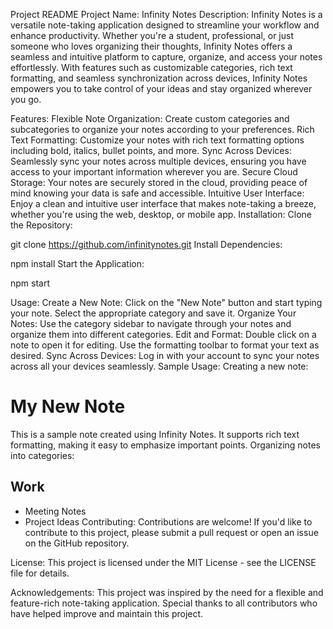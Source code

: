 
Project README
Project Name: Infinity Notes
Description:
Infinity Notes is a versatile note-taking application designed to streamline your workflow and enhance productivity. Whether you're a student, professional, or just someone who loves organizing their thoughts, Infinity Notes offers a seamless and intuitive platform to capture, organize, and access your notes effortlessly. With features such as customizable categories, rich text formatting, and seamless synchronization across devices, Infinity Notes empowers you to take control of your ideas and stay organized wherever you go.

Features:
Flexible Note Organization: Create custom categories and subcategories to organize your notes according to your preferences.
Rich Text Formatting: Customize your notes with rich text formatting options including bold, italics, bullet points, and more.
Sync Across Devices: Seamlessly sync your notes across multiple devices, ensuring you have access to your important information wherever you are.
Secure Cloud Storage: Your notes are securely stored in the cloud, providing peace of mind knowing your data is safe and accessible.
Intuitive User Interface: Enjoy a clean and intuitive user interface that makes note-taking a breeze, whether you're using the web, desktop, or mobile app.
Installation:
Clone the Repository:

git clone https://github.com/infinitynotes.git
Install Dependencies:

npm install
Start the Application:

npm start

Usage:
Create a New Note: Click on the "New Note" button and start typing your note. Select the appropriate category and save it.
Organize Your Notes: Use the category sidebar to navigate through your notes and organize them into different categories.
Edit and Format: Double click on a note to open it for editing. Use the formatting toolbar to format your text as desired.
Sync Across Devices: Log in with your account to sync your notes across all your devices seamlessly.
Sample Usage:
Creating a new note:

# My New Note

This is a sample note created using Infinity Notes. It supports rich text formatting, making it easy to emphasize important points.
Organizing notes into categories:

## Work
- Meeting Notes
- Project Ideas
Contributing:
Contributions are welcome! If you'd like to contribute to this project, please submit a pull request or open an issue on the GitHub repository.

License:
This project is licensed under the MIT License - see the LICENSE file for details.


Acknowledgements:
This project was inspired by the need for a flexible and feature-rich note-taking application.
Special thanks to all contributors who have helped improve and maintain this project.